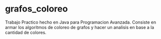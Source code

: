 # grafos_coloreo
Trabajo Practico hecho en Java para Programacion Avanzada. Consiste en armar los algoritmos de coloreo de grafos y hacer un analisis en base a la cantidad de colores.
